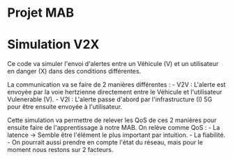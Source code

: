 # Projet MAB

# Simulation V2X
Ce code va simuler l'envoi d'alertes entre un Véhicule (V) et un utilisateur en danger (X) dans des conditions différentes.

La communication va se faire de 2 manières différentes :
    - V2V : L'alerte est envoyée par la voie hertzienne directement entre le Véhicule et l'utilisateur Vulenerable (V).
    - V2I : L'alerte passe d'abord par l'infrastructure (I) 5G pour être ensuite envoyée à l'utilisateur.

Cette simulation va permettre de relever les QoS de ces 2 manières pour ensuite faire de l'apprentissage à notre MAB.
On relève comme QoS :
    - La latence -> Semble être l'élément le plus important par intuition.
    - La fiabilité.
    - On pourrait aussi prendre en compte l'état du réseau, mais pour le moment nous restons sur 2 facteurs.
